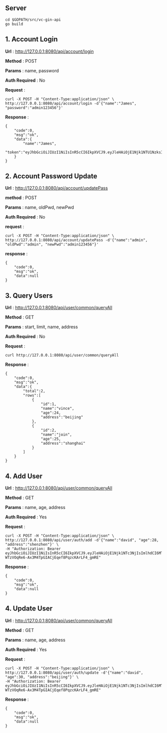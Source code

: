 ## Server
```shell script
cd $GOPATH/src/vc-gin-api
go build

```


## 1. Account Login

**Url** : http://127.0.0.1:8080/api/account/login

**Method** : POST

**Params** : name, password

**Auth Required** : No

**Request** :

```shell script
curl -X POST -H "Content-Type:application/json" \
http://127.0.0.1:8080/api/account/login -d'{"name":"James", "password":"admin123456"}'
```
**Response** :

```
{
    "code":0,
    "msg":"ok",
    "data":{
        "name":"James",
        "token":"eyJhbGciOiJIUzI1NiIsInR5cCI6IkpXVCJ9.eyJleHAiOjE1Njk1NTU1NzksImlhdCI6MTU2OTU1NTI3OSwiaWQiOjEsIm5iZiI6MTU2OTU1NTI3OSwidXNlcm5hbWUiOiJKYW1lcyJ9.fsfgR494cmJiO7Jq0uRJqOdVGz9icZ5JnkHtWcbTiFs"
    }
}
```

## 2. Account Password Update

**Url** : http://127.0.0.1:8080/api/account/updatePass

**method** : POST

**Params** : name, oldPwd, newPwd

**Auth Required** : No

**request** :

```shell script
curl -X POST -H "Content-Type:application/json" \
http://127.0.0.1:8080/api/account/updatePass -d'{"name":"admin", "oldPwd":"admin", "newPwd":"admin123456"}'
```
**response** :

```
{
    "code":0,
    "msg":"ok",
    "data":null
}
```

## 3. Query Users

**Url** : http://127.0.0.1:8080/api/user/common/queryAll

**Method** : GET

**Params** : start, limit, name, address

**Auth Required** : No

**Request** :

```shell script
curl http://127.0.0.1:8080/api/user/common/queryAll
```

**Response**  :

```
{
    "code":0,
    "msg":"ok",
    "data":{
        "total":2,
        "rows":[
            {
                "id":1,
                "name":"vince",
                "age":24,
                "address":"beijing"
            },
            {
                "id":2,
                "name":"join",
                "age":25,
                "address":"shanghai"
            }
        ]
    }
}
```

## 4. Add User

**Url** : http://127.0.0.1:8080/api/user/common/queryAll

**Method** : GET

**Params** : name, age, address

**Auth Required** : Yes

**Request** :

```shell script
curl -X POST -H "Content-Type:application/json" \
http://127.0.0.1:8080/api/user/auth/add -d'{"name":"david", "age":28, "address":"shenzhen"}' \
-H "Authorization: Bearer eyJhbGciOiJIUzI1NiIsInR5cCI6IkpXVCJ9.eyJleHAiOjE1Njk1NTc3NjIsImlhdCI6MTU2OTU1NzE2MiwiaWQiOjEsIm5iZiI6MTU2OTU1NzE2MiwidXNlcm5hbWUiOiJKYW1lcyJ9.-WTzVOqRe6-Ax3M4TpGIACjEqef8PqzcKArLF4_gmRE"
```

**Response**  :
```shell script
{
    "code":0,
    "msg":"ok",
    "data":null
}
```

## 4. Update User

**Url** : http://127.0.0.1:8080/api/user/common/queryAll

**Method** : GET

**Params** : name, age, address

**Auth Required** : Yes

**Request** :

```shell script
curl -X POST -H "Content-Type:application/json" \
http://127.0.0.1:8080/api/user/auth/update -d'{"name":"david", "age":30, "address":"beijing"}' \
-H "Authorization: Bearer eyJhbGciOiJIUzI1NiIsInR5cCI6IkpXVCJ9.eyJleHAiOjE1Njk1NTc3NjIsImlhdCI6MTU2OTU1NzE2MiwiaWQiOjEsIm5iZiI6MTU2OTU1NzE2MiwidXNlcm5hbWUiOiJKYW1lcyJ9.-WTzVOqRe6-Ax3M4TpGIACjEqef8PqzcKArLF4_gmRE"
```

**Response**  :
```
{
    "code":0,
    "msg":"ok",
    "data":null
}
```